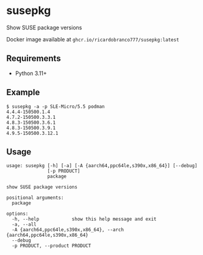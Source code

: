 # susepkg

Show SUSE package versions

Docker image available at `ghcr.io/ricardobranco777/susepkg:latest`

## Requirements

- Python 3.11+

## Example

```
$ susepkg -a -p SLE-Micro/5.5 podman
4.4.4-150500.1.4
4.7.2-150500.3.3.1
4.8.3-150500.3.6.1
4.8.3-150500.3.9.1
4.9.5-150500.3.12.1
```

## Usage

```
usage: susepkg [-h] [-a] [-A {aarch64,ppc64le,s390x,x86_64}] [--debug]
               [-p PRODUCT]
               package

show SUSE package versions

positional arguments:
  package

options:
  -h, --help            show this help message and exit
  -a, --all
  -A {aarch64,ppc64le,s390x,x86_64}, --arch {aarch64,ppc64le,s390x,x86_64}
  --debug
  -p PRODUCT, --product PRODUCT
```
